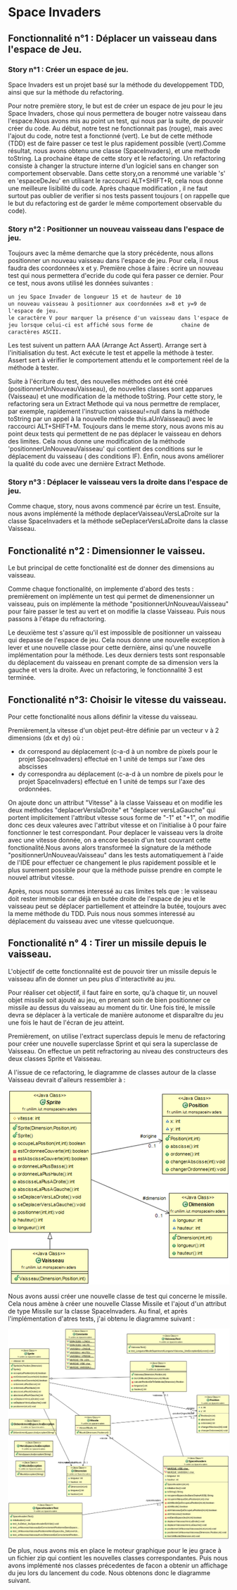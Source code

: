 # Space Invaders

## Fonctionnalité n°1 : Déplacer un vaisseau dans l'espace de Jeu.
### Story n°1 : Créer un espace de jeu.

Space Invaders est un projet basé sur la méthode du developpement TDD, ainsi que sur la méthode du refactoring.

Pour notre première story, le but est de créer un espace de jeu pour le jeu Space Invaders, chose qui nous permettera de bouger notre vaisseau dans l'espace.Nous avons mis au point un test, qui nous  par la suite, de pouvoir créer du code. Au début, notre test ne fonctionnait pas (rouge), mais avec l'ajout du code, notre test a fonctionné (vert). Le but de cette méthode (TDD) est de faire passer ce test le plus rapidement possible (vert).Comme résultat, nous avons obtenu une classe (SpaceInvaders), et une methode toString. La prochaine étape de cette story et le refactoring. Un refactoring consiste à changer la structure interne d’un logiciel sans en changer son comportement observable. Dans cette story,on a renommé une variable 's' en 'espaceDeJeu' en utilisant le raccourci ALT+SHIFT+R, cela nous donne une meilleure lisibilité du code. Après chaque modification , il ne faut surtout pas oublier de verifier si nos tests passent toujours ( on rappelle que le but du refactoring est de garder le même comportement observable du code).


### Story n°2 : Positionner un nouveau vaisseau dans l'espace de jeu.

Toujours avec la même demarche que la story précédente, nous allons positionner un nouveau vaisseau dans l'espace de jeu. Pour cela, il nous faudra des coordonnées x et y. Première chose à faire : écrire un nouveau test qui nous permettera d'ecride du code qui fera passer ce dernier. Pour ce test, nous avons utilisé les données suivantes : 

    un jeu Space Invader de longueur 15 et de hauteur de 10
    un nouveau vaisseau à positionner aux coordonnées x=8 et y=9 de l'espace de jeu.
    le caractère V pour marquer la présence d'un vaisseau dans l'espace de jeu lorsque celui-ci est affiché sous forme de         chaine de caractères ASCII.
    
 Les test suivent un pattern AAA (Arrange Act Assert). Arrange sert à l'initialisation du test. Act exécute le test et appelle la méthode à tester. Assert sert à vérifier le comportement attendu et le comportement réel de la méthode à tester.

Suite à l'écriture du test, des nouvelles méthodes ont été créé (positionnerUnNouveauVaisseau), de nouvelles classes sont apparues (Vaisseau) et une modification de la méthode toString. Pour cette story, le refactoring sera un Extract Methode qui  va nous permettre de remplacer, par exemple, rapidement l'instruction vaisseau!=null dans la méthode toString par un appel à la nouvelle méthode this.aUnVaisseau() avec le raccourci ALT+SHIFT+M. Toujours dans le meme story, nous avons mis au point deux tests qui permettent de ne pas déplacer le vaisseau en dehors des limites. Cela nous donne une modification de la méthode 'positionnerUnNouveauVaisseau' qui contient des conditions sur le déplacement du vaisseau ( des conditions IF). Enfin, nous avons améliorer la qualité du code avec une dernière Extract Methode.




### Story n°3 : Déplacer le vaisseau vers la droite dans l'espace de jeu.

Comme chaque, story, nous avons commencé par écrire un test. Ensuite, nous avons implémenté la méthode deplacerVaisseauVersLaDroite sur la classe SpaceInvaders et la méthode seDeplacerVersLaDroite dans la classe Vaisseau.


## Fonctionalité n°2 : Dimensionner le vaisseu.

Le but principal de cette fonctionalité est de donner des dimensions au vaisseau.

Comme chaque fonctionalité, on implemente d'abord des tests : premièrement on implémente un test qui permet de dimenensionner un vaisseau, puis on implémente la méthode "positionnerUnNouveauVaisseau" pour faire passer le test au vert et on modifie la classe Vaisseau. Puis nous passons à l'étape du refractoring.

Le deuxième test s'assure qu'il est impossible de positionner un vaisseau qui depasse de l'espace de jeu. Cela nous donne une nouvelle exception à lever et une nouvelle classe pour cette dernière, ainsi qu'une nouvelle implémentation pour la méthode. Les deux derniers tests sont responsable du déplacement du vaisseau en prenant compte de sa dimension  vers la gauche et vers la droite. Avec un refactoring, le fonctionnalité 3 est terminée.

## Fonctionalité n°3: Choisir le vitesse du vaisseau.

Pour cette fonctionalité nous allons définir la vitesse du vaisseau.

Premièrement,la vitesse d'un objet peut-être définie par un vecteur v à 2 dimensions (dx et dy) où :

* dx correspond au déplacement (c-a-d à un nombre de pixels pour le projet SpaceInvaders) effectué en 1 unité de temps sur l'axe des abscisses
* dy correspondra au déplacement (c-a-d à un nombre de pixels pour le projet SpaceInvaders) effectué en 1 unité de temps sur l'axe des ordonnées.
 
On ajoute donc un attribut "Vitesse" à la classe Vaisseau et on modifie les deux méthodes "deplacerVerslaDroite" et "deplacer versLaGauche" qui portent implicitement l'attribut vitesse sous forme de "-1" et "+1", on modifie donc ces deux valeures avec l'attribut vitesse et on l'initialise à 0 pour faire fonctionner le test correspondant.
Pour deplacer le vaisseau vers la droite avec une vitesse donnée, on a encore besoin d'un test couvrant cette fonctionalité.Nous avons alors transformeé la signature de la méthode "positionnerUnNouveauVaisseau" dans les tests automatiquement à l'aide de l'IDE pour effectuer ce changement le plus rapidement possible et le plus surement possible pour que la méthode puisse prendre en compte le nouvel attribut vitesse.

Après, nous nous sommes interessé au cas limites tels que : le vaisseau doit rester immobile car déjà en butée droite de l'espace de jeu et le vaisseau peut se déplacer partiellement et atteindre la butée, toujours avec la meme méthode du TDD. Puis nous nous sommes interessé au déplacement du vaisseau avec une vitesse quelcuonque.

## Fonctionalité n° 4 : Tirer un missile depuis le vaisseau.


L'objectif de cette fonctionnalité est de pouvoir tirer un missile depuis le vaisseau afin de donner un peu plus d'interactivité au jeu.

Pour réaliser cet objectif, il faut faire en sorte, qu'à chaque tir, un nouvel objet missile soit ajouté au jeu, en prenant soin de bien positionner ce missile au dessus du vaisseau au moment du tir. Une fois tiré, le missile devra se déplacer à la verticale de manière autonome et disparaître du jeu une fois le haut de l'écran de jeu atteint.

Premièrement, on utilise l'extract superclass depuis le menu de refactoring pour créer une nouvelle superclasse Sprint et qui sera la superclasse de Vaisseau. On effectue un petit refractoring au niveau des constructeurs des deux classes Sprite et Vaisseau.

A l'issue de ce refactoring, le diagramme de classes autour de la classe Vaisseau devrait d'aileurs ressembler à :

![Diagramme de Classes après refactoring](https://raw.githubusercontent.com/ManalSt/SpaceInvaders/master/Classes_S4_VaisseauSprite_ApresRefactoring.png)


Nous avons aussi créer une nouvelle classe de test qui concerne le missile. Cela nous amène à créer une nouvelle Classe Missile et l'ajout d'un attribut de type Missile sur la classe SpaceInvaders.
Au final, et après l'implémentation d'atres tests, j'ai obtenu le diagramme suivant :










![Diagramme de Classes](https://raw.githubusercontent.com/ManalSt/SpaceInvaders/master/object.png)

De plus, nous avons mis en place le moteur graphique pour le jeu grace à un fichier zip qui contient les nouvelles classes correspondantes. Puis nous avons implémenté nos classes précedentes de facon a obtenir un affichage du jeu lors du lancement du code. Nous obtenons donc le diagramme suivant.

